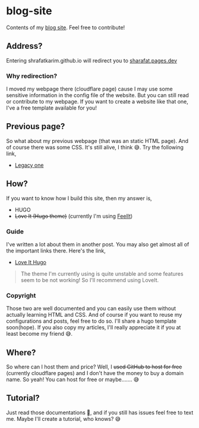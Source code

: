 # blog-site
Contents of my [blog site](https://sharafat.pages.dev/). Feel free to contribute!

## Address?
Entering shrafatkarim.github.io will redirect you to [sharafat.pages.dev](https://sharafat.pages.dev/)

### Why redirection?
I moved my webpage there (cloudflare page) cause I may use some sensitive information in the config file of the website. But you can still read or contribute to my webpage. If you want to create a website like that one, I've a free template available for you!


## Previous page?
So what about my previous webpage (that was an static HTML page). And of course there was some CSS. It's still alive, I think 😅. Try the following link,
- [Legacy one](https://sharafatkarim.github.io/legacy-site/)

## How?
If you want to know how I build this site, then my answer is,
- HUGO
- ~~Love It (Hugo theme)~~ (currently I'm using [FeelIt](https://feelit.khusika.dev/))

### Guide
I've written a lot about them in another post. You may also get almost all of the important links there. Here's the link,
- [Love It Hugo](https://sharafat.pages.dev/love-it-hugo/)

> The theme I'm currently using is quite unstable and some features seem to be not working! So I'll recommend using LoveIt.

### Copyright
Those two are well documented and you can easily use them without actually learning HTML and CSS. And of course if you want to reuse my configurations and posts, feel free to do so. I'll share a hugo template soon(hope). If you also copy my articles, I'll really appreciate it if you at least become my friend 😅.

## Where?
So where can I host them and price? Well, I ~~used GitHub to host for free~~ (currently cloudflare pages) and I don't have the money to buy a domain name. So yeah! You can host for free or maybe....... 😅

## Tutorial?
Just read those documentations 🧐, and if you still has issues feel free to text me. Maybe I'll create a tutorial, who knows? 😅